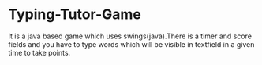 # Typing-Tutor-Game
 It is a java based game which uses swings(java).There is a timer and score fields and you have to type words which will be visible in textfield in a given time to take points.
